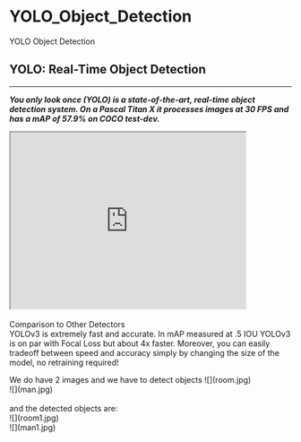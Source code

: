 # YOLO_Object_Detection
YOLO Object Detection

## YOLO: Real-Time Object Detection
***
***You only look once (YOLO) is a state-of-the-art, real-time object detection system. On a Pascal Titan X it processes images at 30 FPS and has a mAP of 57.9% on COCO test-dev.***
<iframe width="420" height="315"
src="https://youtu.be/MPU2HistivI">
</iframe>
<br>
<p>
Comparison to Other Detectors<br>
YOLOv3 is extremely fast and accurate. In mAP measured at .5 IOU YOLOv3 is on par with Focal Loss but about 4x faster. Moreover, you can easily tradeoff between speed and accuracy simply by changing the size of the model, no retraining required!
</p>
We do have 2 images and we have to detect objects 
![](room.jpg)<br>
![](man.jpg)
<br><br>
and the detected objects are:
<br>
![](room1.jpg)
<br>
![](man1.jpg)
<br>
